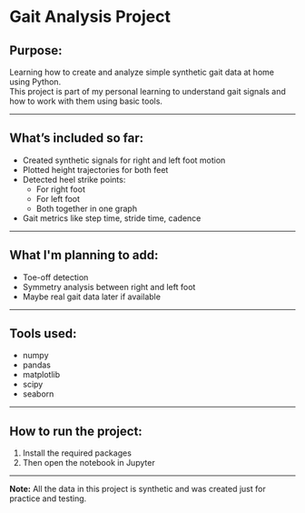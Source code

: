 # Gait Analysis Project 

## Purpose:
Learning how to create and analyze simple synthetic gait data at home using Python.  
This project is part of my personal learning to understand gait signals and how to work with them using basic tools.

---

## What’s included so far:
- Created synthetic signals for right and left foot motion
- Plotted height trajectories for both feet
- Detected heel strike points:
  - For right foot
  - For left foot
  - Both together in one graph
- Gait metrics like step time, stride time, cadence
---

## What I'm planning to add:
- Toe-off detection
- Symmetry analysis between right and left foot
- Maybe real gait data later if available

---

## Tools used:
- numpy
- pandas
- matplotlib
- scipy
- seaborn

---

## How to run the project:

1. Install the required packages
2. Then open the notebook in Jupyter

---

 **Note:** All the data in this project is synthetic and was created just for practice and testing.


